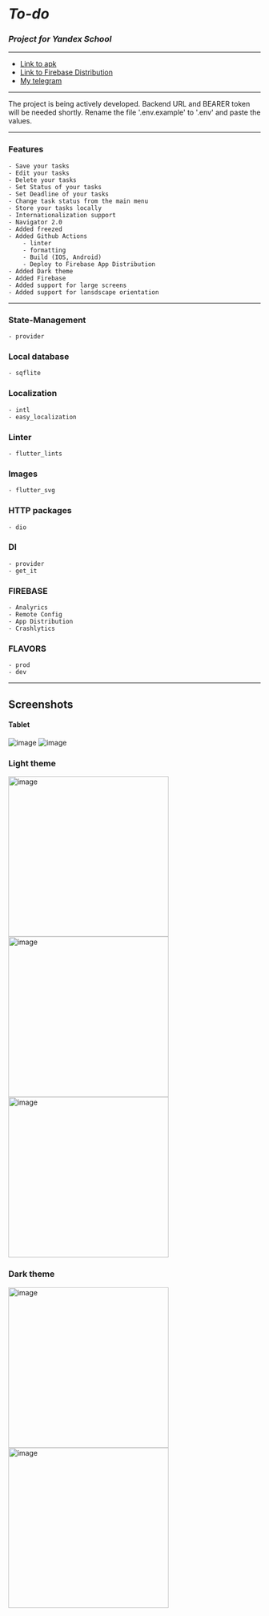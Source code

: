 # ***To-do***

### *Project for Yandex School*

___  

- [Link to apk](https://github.com/VARWA/todo/releases/tag/v3.1.2)
- [Link to Firebase Distribution](https://appdistribution.firebase.dev/i/780d9060a2208e87)
- [My telegram](https://t.me/lupanovb)

___
The project is being actively developed. Backend URL and BEARER token will be needed shortly. Rename
the file '.env.example' to '.env' and paste the values.

___

### Features

    - Save your tasks
    - Edit your tasks
    - Delete your tasks
    - Set Status of your tasks
    - Set Deadline of your tasks
    - Change task status from the main menu
    - Store your tasks locally
    - Internationalization support
    - Navigator 2.0
    - Added freezed
    - Added Github Actions
        - linter
        - formatting
        - Build (IOS, Android)
        - Deploy to Firebase App Distribution
    - Added Dark theme
    - Added Firebase
    - Added support for large screens
    - Added support for lansdscape orientation

___

### State-Management

	- provider

### Local database

	- sqflite

### Localization

	- intl
	- easy_localization

### Linter

	- flutter_lints

### Images

	- flutter_svg

### HTTP packages

	- dio

### DI

    - provider
    - get_it

### FIREBASE

    - Analyrics
    - Remote Config
    - App Distribution
    - Crashlytics

### FLAVORS

    - prod
    - dev

____  
## Screenshots
#### Tablet
<img alt="image" src="https://github.com/VARWA/todo/assets/60575285/c3c58aeb-86af-4242-984a-e0977fd53cae"/>
<img alt="image" src="https://user-images.githubusercontent.com/60575285/253857000-2ee5237a-fc79-438a-a200-a38effd5a9cc.png"/>

### Light theme
<img alt="image" src="https://github.com/VARWA/todo/assets/60575285/9658a0c1-1346-4180-8fdd-2aa6c872128d" width="320"/>
<img alt="image" src="https://github.com/VARWA/todo/assets/60575285/af4c0dd7-c54f-4fbe-8ee9-f531fdf414d4" width="320"/>
<img alt="image" src="https://github.com/VARWA/todo/assets/60575285/8e6882bc-ee34-4d0e-b27a-cfd0ba3e7cc0" width="320"/>

### Dark theme
<img alt="image" src="https://user-images.githubusercontent.com/60575285/253853960-e3479722-de4e-419e-9b64-1d5cd0f8ea55.png" width="320"/>
<img alt="image" src="https://user-images.githubusercontent.com/60575285/253854021-a29477a5-5396-46c8-a753-b9476719e6e8.png" width="320"/>

